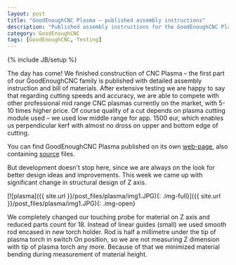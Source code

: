 ```yaml
---
layout: post
title: "GoodEnoughCNC Plasma – published assembly instructions"
description: "Published assembly instructions for the GoodEnoughCNC Plasma."
category: GoodEnoughCNC 
tags: [GoodEnoughCNC, Testing]
---
```

{% include JB/setup %}

The day has come! We finished construction of CNC Plasma – the first part of our GoodEnoughCNC family is published with detailed assembly instruction and bill of materials. After extensive testing we are happy to say that regarding cutting speeds and accuracy, we are able to compete with other professional mid range CNC plasmas currently on the market, with 5-10 times higher price. Of course quality of a cut depends on plasma cutting module used – we used low middle range for app. 1500 eur, which enables us perpendicular kerf with almost no dross on upper and bottom edge of cutting.

You can find GoodEnoughCNC Plasma published on its own [web-page](http://goodenoughcnc.eu/), also containing [source](http://goodenoughcnc.eu/source/ ) files.

But development doesn't stop here, since we are always on the look for better design ideas and improvements. This week we came up with significant change in structural design of Z axis. 

[![plasma]({{ site.url }}/post_files/plasma/img1.JPG){: .img-full}]({{ site.url }}/post_files/plasma/img1.JPG){: .img-open}

We completely changed our touching probe for material on Z axis and reduced parts count for 18. Instead of linear guides (small) we used smooth rod encased in new torch holder. Rod is half a millimetre under the tip of plasma torch in switch On position, so we are not measuring Z dimension with tip of plasma torch any more. Because of that we minimized material bending during measurement of material height. 

